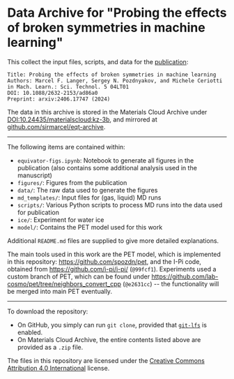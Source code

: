 # Data Archive for "Probing the effects of broken symmetries in machine learning"

This collect the input files, scripts, and data for the [publication](https://doi.org/10.1088/2632-2153/ad86a0):

```
Title: Probing the effects of broken symmetries in machine learning
Authors: Marcel F. Langer, Sergey N. Pozdnyakov, and Michele Ceriotti
in Mach. Learn.: Sci. Technol. 5 04LT01
DOI: 10.1088/2632-2153/ad86a0
Preprint: arxiv:2406.17747 (2024)
```

The data in this archive is stored in the Materials Cloud Archive under [DOI:10.24435/materialscloud:kz-3b](https://doi.org/10.24435/materialscloud:kz-3b), and mirrored at [github.com/sirmarcel/eqt-archive](https://github.com/sirmarcel/eqt-archive).

***

The following items are contained within:

- `equivator-figs.ipynb`: Notebook to generate all figures in the publication (also contains some additional analysis used in the manuscript)
- `figures/`: Figures from the publication
- `data/`: The raw data used to generate the figures
- `md_templates/`: Input files for (gas, liquid) MD runs
- `scripts/`: Various Python scripts to process MD runs into the data used for publication
- `ice/`: Experiment for water ice
- `model/`: Contains the PET model used for this work

Additional `README.md` files are supplied to give more detailed explanations.

The main tools used in this work are the PET model, which is implemented in this repository: https://github.com/spozdn/pet, and the I-Pi code, obtained from https://github.com/i-pi/i-pi/ (`@99fcf1`). Experiments used a custom branch of PET, which can be found under https://github.com/lab-cosmo/pet/tree/neighbors_convert_cpp (`@e2631cc`) -- the functionality will be merged into main PET eventually.


***

To download the repository:

- On GitHub, you simply can run `git clone`, provided that [`git-lfs`](https://git-lfs.com) is enabled.
- On Materials Cloud Archive, the entire contents listed above are provided as a `.zip` file.

The files in this repository are licensed under the [Creative Commons Attribution 4.0 International](https://creativecommons.org/licenses/by/4.0/legalcode) license.